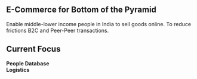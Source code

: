 ## E-Commerce for Bottom of the Pyramid 
Enable middle-lower income people in India to sell goods online. To reduce frictions B2C and Peer-Peer transactions. 

## Current Focus 
**People Database** </br>
**Logistics** </br>


